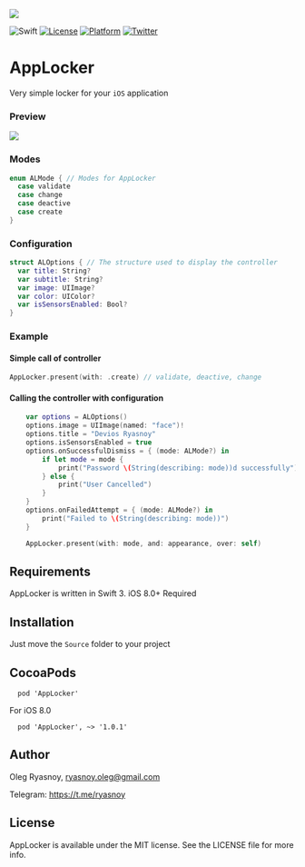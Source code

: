 ![](https://github.com/ryasnoy/AppLocker/raw/master/AppLockerLogo.png)

![Swift](https://img.shields.io/badge/Swift-4.0-orange.svg)
[![License](https://img.shields.io/badge/license-MIT-blue.svg?style=flat)](http://mit-license.org)
[![Platform](http://img.shields.io/badge/platform-ios-lightgrey.svg?style=flat)](https://developer.apple.com/resources/)
[![Twitter](https://img.shields.io/badge/twitter-@ryasn0y-blue.svg?maxAge=2592000)](http://twitter.com/ryasn0y)

# AppLocker
Very simple locker for your `iOS` application

### Preview
![](https://github.com/ryasnoy/AppLocker/raw/master/preview.png)

### Modes
```swift
enum ALMode { // Modes for AppLocker
  case validate
  case change
  case deactive
  case create
}
```

### Configuration
```swift
struct ALOptions { // The structure used to display the controller
  var title: String?
  var subtitle: String?
  var image: UIImage?
  var color: UIColor?
  var isSensorsEnabled: Bool?
}
```


### Example
#### Simple call of controller
```swift
AppLocker.present(with: .create) // validate, deactive, change
```
#### Calling the controller with configuration
```swift
    var options = ALOptions()
    options.image = UIImage(named: "face")!
    options.title = "Devios Ryasnoy"
    options.isSensorsEnabled = true
    options.onSuccessfulDismiss = { (mode: ALMode?) in
        if let mode = mode {
            print("Password \(String(describing: mode))d successfully")
        } else {
            print("User Cancelled")
        }
    }
    options.onFailedAttempt = { (mode: ALMode?) in
        print("Failed to \(String(describing: mode))")
    }

    AppLocker.present(with: mode, and: appearance, over: self)
```

## Requirements
AppLocker is written in Swift 3. iOS 8.0+ Required

## Installation
Just move the `Source` folder to your project

## CocoaPods
```
  pod 'AppLocker'
```
For iOS 8.0
```
  pod 'AppLocker', ~> '1.0.1'
 ```

## Author

Oleg Ryasnoy, ryasnoy.oleg@gmail.com

Telegram: https://t.me/ryasnoy

## License

AppLocker is available under the MIT license. See the LICENSE file for more info.
